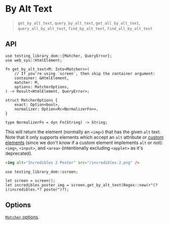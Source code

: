 # By Alt Text

> `get_by_alt_text`, `query_by_alt_text`, `get_all_by_alt_text`, `query_all_by_alt_text`, `find_by_alt_text`, `find_all_by_alt_text`

## API

```rust,ignore
use testing_library_dom::{Matcher, QueryError};
use web_sys::HtmlElement;

fn get_by_alt_text<M: Into<Matcher>>(
    // If you're using `screen`, then skip the container argument:
    container: &HtmlElement,
    matcher: M,
    options: MatcherOptions,
) -> Result<HtmlElement, QueryError>;

struct MatcherOptions {
    exact: Option<bool>,
    normalizer: Option<Rc<NormalizerFn>>,
}

type NormalizerFn = dyn Fn(String) -> String;
```

This will return the element (normally an `<img>`) that has the given `alt` text. Note that it only supports elements which accept an `alt` attribute or [custom elements](https://developer.mozilla.org/en-US/docs/Web/API/Web_components/Using_custom_elements) (since we don't know if a custom element implements `alt` or not): `<img>`, `<input>`, and `<area>` (intentionally excluding `<applet>` as it's deprecated).

```html
<img alt="Incredibles 2 Poster" src="/incredibles-2.png" />
```

<!-- TODO: Tabs with framework examples -->

```rust,ignore
use testing_library_dom::screen;

let screen = screen();
let incredibles_poster_img = screen.get_by_alt_text(Regex::new(r"(?i)incredibles.*? poster")?);
```

## Options

[`Matcher` options](./about-queries.md#precision).
